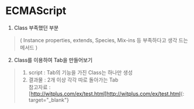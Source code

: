 # ECMAScript
1. Class 부족했던 부분
> ( Instance properties, extends, Species, Mix-ins 등 부족하다고 생각 드는 메서드 )

2. Class를 이용하여 Tab을 만들어보기
> 1. script : Tab의 기능을 가진 Class는 하나만 생성
> 2. 결과물 : 2개 이상 각각 따로 돌아가는 Tab<br>
> 참고자료 : [http://witplus.com/ex/test.html]<http://witplus.com/ex/test.html>{: target="_blank"}
